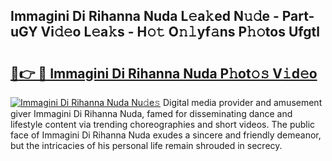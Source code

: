 ## Immagini Di Rihanna Nuda L𝚎a𝚔ed N𝚞𝚍e - Part-uGY Vi𝚍𝚎o L𝚎a𝚔s - H𝚘𝚝 O𝚗𝚕yf𝚊ns P𝚑𝚘tos Ufgtl

# <h2><a href="http://kf8bjnd.oniu.top/?m=Immagini+Di+Rihanna+Nuda">🔗👉 🔴 Immagini Di Rihanna Nuda P𝚑ot𝚘𝚜 V𝚒d𝚎o</a></h2>

[![Immagini Di Rihanna Nuda Nu𝚍e𝚜](https://i.imgur.com/0qMVB7G.gif)](http://kf8bjnd.oniu.top/?m=Immagini+Di+Rihanna+Nuda)
Digital media provider and amusement giver Immagini Di Rihanna Nuda, famed for disseminating dance and lifestyle content via trending choreographies and short videos. The public face of Immagini Di Rihanna Nuda exudes a sincere and friendly demeanor, but the intricacies of his personal life remain shrouded in secrecy.  
